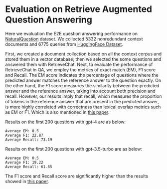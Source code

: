 # Evaluation on Retrieve Augmented Question Answering

Here we evaluation the E2E question answering performance on [NaturalQuestion](https://ai.google.com/research/NaturalQuestions) dataset.
We collected 5332 nonredundant context documents and 6775 queries from [HuggingFace Dataset](https://huggingface.co/datasets/thinkall/NaturalQuestionsQA).

First, we created a document collection based on all the context corpus and stored them in a vector database; then we selected the some questions and answered them with RetrieveChat.
Next, to evaluate the performance of RetrieveChat in QA, we employ the metrics of exact match (EM), F1 score and Recall.
The EM score indicates the percentage of questions where the predicted answer matches the reference answer to the question exactly.
On the other hand, the F1 score measures the similarity between the predicted answer and the reference answer, taking into account both precision and recall.
However, our results imply that recall, which measures the proportion of tokens in the reference answer that are present in the predicted answer, is more highly correlated with correctness than lexical overlap metrics such as EM or F1. Which is also mentioned in [this paper](https://arxiv.org/pdf/2307.16877v1.pdf).

Results on the first 200 questions with gpt-4 are as below:
```
Average EM: 0.5
Average F1: 22.87
Average Recall: 73.19
```

Results on the first 200 questions with gpt-3.5-turbo are as below:
```
Average EM: 0.5
Average F1: 19.22
Average Recall: 61.85
```
The F1 score and Recall score are significantly higher than the results showed in [this paper](https://arxiv.org/pdf/2307.16877v1.pdf).
